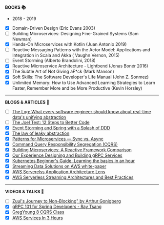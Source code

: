 **BOOKS :books:**

 - 2018 - 2019
 - [X] Domain-Driven Design (Eric Evans 2003)
 - [ ] Building Microservices: Designing Fine-Grained Systems (Sam Newman)
 - [X] Hands-On Microservices with Kotlin (Juan Antonio 2019)
 - [ ] Reactive Messaging Patterns with the Actor Model: Applications and Integration in Scala and Akka ( Vaughn Vernon, 2015)
 - [ ] Event Storming (Alberto Brandolini, 2018)  
 - [x] Reactive Microservice Architecture - Lightbend (Jonas Bonér 2016)
 - [x] The Subtle Art of Not Giving aF*ck (Mark Manson)
 - [x] Soft Skills: The Software Developer's Life Manual (John Z. Sonmez)
 - [x] Unlimited Memory: How to Use Advanced Learning Strategies to Learn Faster, Remember More and be More Productive (Kevin Horsley)

---

**BLOGS & ARTICLES :page_with_curl:**
- [ ] [The Log: What every software engineer should know about real-time data's unifying abstraction](https://engineering.linkedin.com/distributed-systems/log-what-every-software-engineer-should-know-about-real-time-datas-unifying)
- [ ] [The Joel Test: 12 Steps to Better Code](https://www.joelonsoftware.com/2000/08/09/the-joel-test-12-steps-to-better-code/)
- [x] [Event Storming and Spring with a Splash of DDD](https://spring.io/blog/2018/04/11/event-storming-and-spring-with-a-splash-of-ddd)
- [x] [The law of leaky abstraction](https://www.joelonsoftware.com/2002/11/11/the-law-of-leaky-abstractions/)
- [X] [Patterns for Microservices — Sync vs. Async](https://dzone.com/articles/patterns-for-microservices-sync-vs-async)
- [x] [Command Query Responsibility Segregation (CQRS)](https://microservices.io/patterns/data/cqrs.html)
- [x] [Building Microservices: A Reactive Framework Comparison](https://medium.com/capital-one-developers/building-microservices-a-reactive-framework-comparison-fb49d8f3c8f4)
- [X] [Our Experience Designing and Building gRPC Services](https://dzone.com/articles/our-experience-designing-and-building-grpc-service)
- [X] [Kubernetes Beginner's Guide: Learning the basics in an hour](https://www.weave.works/blog/kubernetes-beginners-guide/)
- [X] [Streaming Data Solutions on AWS white-paper](https://d0.awsstatic.com/whitepapers/whitepaper-streaming-data-solutions-on-aws-with-amazon-kinesis.pdf)
- [X] [AWS Serverelss Application Architecture Lens](https://d1.awsstatic.com/whitepapers/architecture/AWS-Serverless-Applications-Lens.pdf)
- [X] [AWS Serverless Streaming Architectures and Best Practices](https://d1.awsstatic.com/whitepapers/Serverless_Streaming_Architecture_Best_Practices.pdf)
---

**VIDEOS & TALKS :movie_camera:**
- [ ] [Zuul's Journey to Non-Blocking" by Arthur Gonigberg](https://www.youtube.com/watch?v=2oXqbLhMS_A&feature=youtu.be)
- [X] [gRPC 101 for Spring Developers - Ray Tsang](https://www.youtube.com/watch?v=xpmFhTMqWhc)
- [X] [GregYoung 8 CQRS Class](https://www.youtube.com/watch?v=whCk1Q87_ZI)
- [X] [AWS Services In 3 Hours](https://www.youtube.com/watch?v=MmsoIcYrXJU)
